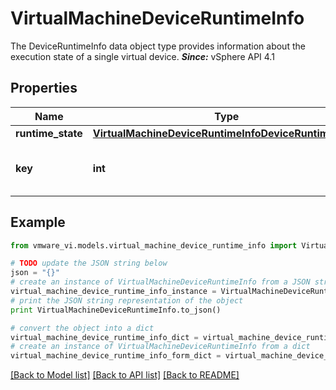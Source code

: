 # VirtualMachineDeviceRuntimeInfo

The DeviceRuntimeInfo data object type provides information about the execution state of a single virtual device.  ***Since:*** vSphere API 4.1 

## Properties
Name | Type | Description | Notes
------------ | ------------- | ------------- | -------------
**runtime_state** | [**VirtualMachineDeviceRuntimeInfoDeviceRuntimeState**](VirtualMachineDeviceRuntimeInfoDeviceRuntimeState.md) |  | 
**key** | **int** | The device key.  ***Since:*** vSphere API 4.1  | 

## Example

```python
from vmware_vi.models.virtual_machine_device_runtime_info import VirtualMachineDeviceRuntimeInfo

# TODO update the JSON string below
json = "{}"
# create an instance of VirtualMachineDeviceRuntimeInfo from a JSON string
virtual_machine_device_runtime_info_instance = VirtualMachineDeviceRuntimeInfo.from_json(json)
# print the JSON string representation of the object
print VirtualMachineDeviceRuntimeInfo.to_json()

# convert the object into a dict
virtual_machine_device_runtime_info_dict = virtual_machine_device_runtime_info_instance.to_dict()
# create an instance of VirtualMachineDeviceRuntimeInfo from a dict
virtual_machine_device_runtime_info_form_dict = virtual_machine_device_runtime_info.from_dict(virtual_machine_device_runtime_info_dict)
```
[[Back to Model list]](../README.md#documentation-for-models) [[Back to API list]](../README.md#documentation-for-api-endpoints) [[Back to README]](../README.md)


